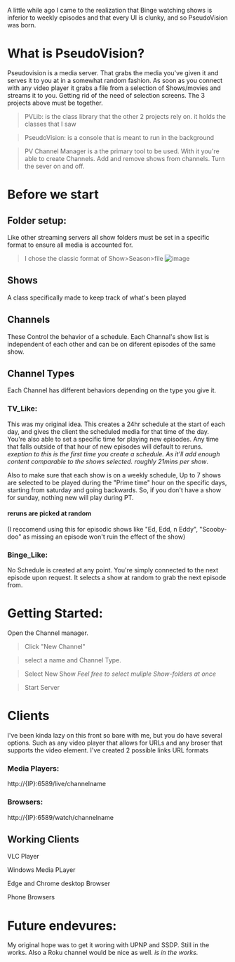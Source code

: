 A little while ago I came to the realization that Binge watching shows is inferior to weekly episodes and that every UI is clunky, and so PseudoVision was born.
# What is PseudoVision?
Pseudovision is a media server. That grabs the media you've given it and serves it to you at in a somewhat random fashion. As soon as you connect with any video player it grabs a file from a selection of Shows/movies and streams it to you.
Getting rid of the need of selection screens. The 3 projects above must be together. 
>PVLib: is the class library that the other 2 projects rely on. it holds the classes that I saw

>PseudoVision: is a console that is meant to run in the background

>PV Channel Manager is a the primary tool to be used. With it you're able to create Channels. Add and remove shows from channels. Turn the sever on and off.
# Before we start
## Folder setup:
Like other streaming servers all show folders must be set in a specific format to ensure all media is accounted for.
> I chose the classic format of Show>Season>file
> ![image](https://github.com/user-attachments/assets/2bb50e77-61d3-4271-8c4a-f6b3aa4cf56e)
## Shows
A class specifically made to keep track of what's been played
## Channels
These Control the behavior of a schedule. Each Channal's show list is independent of each other and can be on diferent episodes of the same show.
## Channel Types
Each Channel has different behaviors depending on the type you give it.
### TV_Like:
This was my original idea. This creates a 24hr schedule at the start of each day, and gives the client the scheduled media for that time of the day. You're also able to set a specific time for playing new episodes. Any time that falls outside of that hour of new episodes
will default to reruns. *exeption to this is the first time you create a schedule. As it'll add enough content comparable to the shows selected. roughly 21mins per show*.

Also to make sure that each show is on a weekly schedule, Up to 7 shows are selected to be played during the "Prime time" hour on the specific days, starting from saturday and going backwards. So, if you don't have a show for sunday, nothing new will play during PT.
#### reruns are picked at random
(I reccomend using this for episodic shows like "Ed, Edd, n Eddy", "Scooby-doo" as missing an episode won't ruin the effect of the show)
### Binge_Like:
No Schedule is created at any point. You're simply connected to the next episode upon request. It selects a show at random to grab the next episode from.

# Getting Started: 
Open the Channel manager.

> Click "New Channel"

>select a name and Channel Type.

>Select New Show *Feel free to select muliple Show-folders at once*

>Start Server

# Clients
I've been kinda lazy on this front so bare with me, but you do have several options. Such as any video player that allows for URLs and any broser that supports the video element. I've created 2 possible links URL formats
### Media Players:
http://{IP}:6589/live/channelname
### Browsers:
http://{IP}:6589/watch/channelname

## Working Clients
VLC Player

Windows Media PLayer

Edge and Chrome desktop Browser

Phone Browsers

# Future endevures:
My original hope was to get it woring with UPNP and SSDP. Still in the works. Also a Roku channel would be nice as well. *is in the works.*
